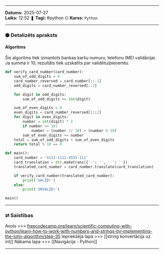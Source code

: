 ___
**Datums:** 2025-07-27   
**Laiks:** 12:52 
❚ **Tagi:** #python 
⌬ **Kurss:**  `Python`

---
### ⬢ Detalizēts apraksts
#### Algoritms

Šis algoritms tiek izmantots bankas karšu numuru, telefonu IMEI validācijai.
Ja summa ir 10, rezultāts tiek uzskatīts par validētu/pieņemtu.

```python
def verify_card_number(card_number):
    sum_of_odd_digits = 0
    card_number_reversed = card_number[::-1]
    odd_digits = card_number_reversed[::2]

    for digit in odd_digits:
        sum_of_odd_digits += int(digit)

    sum_of_even_digits = 0
    even_digits = card_number_reversed[1::2]
    for digit in even_digits:
        number = int(digit) * 2
        if number >= 10:
            number = (number // 10) + (number % 10)
        sum_of_even_digits += number
    total = sum_of_odd_digits + sum_of_even_digits
    return total % 10 == 0

def main():
    card_number = '4111-1111-4555-111'
    card_translation = str.maketrans({'-': '', ' ': ''})
    translated_card_number = card_number.translate(card_translation)

    if verify_card_number(translated_card_number):
        print('VALID!')
    else:
        print('INVALID!')

main()
```

---
### ⇄ Saistības
Avots >>> [freecodecamp.org/learn/scientific-computing-with-python/learn-how-to-work-with-numbers-and-strings-by-implementing-the-luhn-algorithm/step-35](https://www.freecodecamp.org/learn/scientific-computing-with-python/learn-how-to-work-with-numbers-and-strings-by-implementing-the-luhn-algorithm/step-35)
Iepriekšēja lapa >>> [[string konvertācija uz int]]
Nākama lapa >>> [[Navigācija - Python]]
___